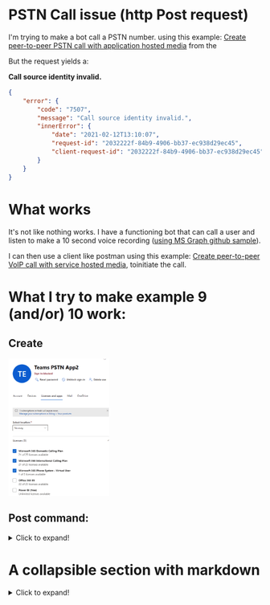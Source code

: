 # PSTN Call issue (http Post request)
I'm trying to make a bot call a PSTN number. using this example: [Create peer-to-peer PSTN call with application hosted media](https://docs.microsoft.com/en-us/graph/api/application-post-calls?view=graph-rest-beta&tabs=http#example-10-create-peer-to-peer-pstn-call-with-application-hosted-media) from the 

But the request yields a:

**Call source identity invalid.**
``` json
{
    "error": {
        "code": "7507",
        "message": "Call source identity invalid.",
        "innerError": {
            "date": "2021-02-12T13:10:07",
            "request-id": "2032222f-84b9-4906-bb37-ec938d29ec45",
            "client-request-id": "2032222f-84b9-4906-bb37-ec938d29ec45"
        }
    }
}
```

# What works
It's not like nothing works. I have a functioning bot that can call a user and listen to make a 10 second voice recording ([using MS Graph github sample](https://github.com/microsoftgraph/microsoft-graph-comms-samples/tree/master/Samples/V1.0Samples/StatelessSamples/VoiceRecorderAndPlaybackBot#introduction)).

I can then use a client like postman using this example: [Create peer-to-peer VoIP call with service hosted media](https://docs.microsoft.com/en-us/graph/api/application-post-calls?view=graph-rest-beta&tabs=http#example-1-create-peer-to-peer-voip-call-with-service-hosted-media), toinitiate the call.

# What I try to make example 9 (and/or) 10 work:
## Create

<img src="./images/2021-02-13-13-13-20.png" width=200 >

## Post command:
<details>
  <summary>Click to expand!</summary>

```json
{
  "@odata.type": "#microsoft.graph.call",
  "callbackUri": "https://3bxxXXxxXX24.eu.ngrok.io/callback",
  "source": {
    "@odata.type": "#microsoft.graph.participantInfo",
    "identity": {
      "@odata.type": "#microsoft.graph.identitySet",
      "applicationInstance": {
        "@odata.type": "#microsoft.graph.identity",
        "displayName": "Teams PSTN App2",      
        "id": "5cxxxxxx-xxxx-xxxx-xxxx-xxxxxxxxxe4" //THE OBJECT ID
      }
    },
    "countryCode": null,
    "endpointType": null,
    "region": null,
    "languageId": null
  },
  "targets": [
    {
      "@odata.type": "#microsoft.graph.invitationParticipantInfo",
      "identity": {
        "@odata.type": "#microsoft.graph.identitySet",
        "phone": {
          "@odata.type": "#microsoft.graph.identity",
          "id": "+4512345678"
        }
      }
    }
  ],
  "requestedModalities": [
    "audio"
  ],
  "mediaConfig": {
    "@odata.type": "#microsoft.graph.appHostedMediaConfig",
    "blob": "<Media Session Configuration>"
  }
}
1. sdfsdf
    * dfsdf
    * sdf sdf
```
</details>


# A collapsible section with markdown
<details>
  <summary>Click to expand!</summary>
  
  ## Heading
  1. A numbered
  2. list
     * With some
     * Sub bullets
</details>